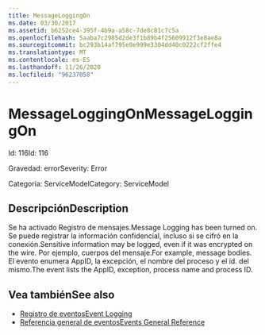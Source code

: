 ```yaml
---
title: MessageLoggingOn
ms.date: 03/30/2017
ms.assetid: b6252ce4-395f-4b9a-a58c-7de8c81c7c5a
ms.openlocfilehash: 5aaba7c2985d2de3f1b89b4f25609912f3e8ae8a
ms.sourcegitcommit: bc293b14af795e0e999e3304dd40c0222cf2ffe4
ms.translationtype: MT
ms.contentlocale: es-ES
ms.lasthandoff: 11/26/2020
ms.locfileid: "96237058"
---
```

# <a name="messageloggingon"></a><span data-ttu-id="dd0ed-102">MessageLoggingOn</span><span class="sxs-lookup"><span data-stu-id="dd0ed-102">MessageLoggingOn</span></span>

<span data-ttu-id="dd0ed-103">Id: 116</span><span class="sxs-lookup"><span data-stu-id="dd0ed-103">Id: 116</span></span>  
  
 <span data-ttu-id="dd0ed-104">Gravedad: error</span><span class="sxs-lookup"><span data-stu-id="dd0ed-104">Severity: Error</span></span>  
  
 <span data-ttu-id="dd0ed-105">Categoría: ServiceModel</span><span class="sxs-lookup"><span data-stu-id="dd0ed-105">Category: ServiceModel</span></span>  
  
## <a name="description"></a><span data-ttu-id="dd0ed-106">Descripción</span><span class="sxs-lookup"><span data-stu-id="dd0ed-106">Description</span></span>  

 <span data-ttu-id="dd0ed-107">Se ha activado Registro de mensajes.</span><span class="sxs-lookup"><span data-stu-id="dd0ed-107">Message Logging has been turned on.</span></span> <span data-ttu-id="dd0ed-108">Se puede registrar la información confidencial, incluso si se cifró en la conexión.</span><span class="sxs-lookup"><span data-stu-id="dd0ed-108">Sensitive information may be logged, even if it was encrypted on the wire.</span></span> <span data-ttu-id="dd0ed-109">Por ejemplo, cuerpos del mensaje.</span><span class="sxs-lookup"><span data-stu-id="dd0ed-109">For example, message bodies.</span></span> <span data-ttu-id="dd0ed-110">El evento enumera AppID, la excepción, el nombre del proceso y el id. del mismo.</span><span class="sxs-lookup"><span data-stu-id="dd0ed-110">The event lists the AppID, exception, process name and process ID.</span></span>  
  
## <a name="see-also"></a><span data-ttu-id="dd0ed-111">Vea también</span><span class="sxs-lookup"><span data-stu-id="dd0ed-111">See also</span></span>

- [<span data-ttu-id="dd0ed-112">Registro de eventos</span><span class="sxs-lookup"><span data-stu-id="dd0ed-112">Event Logging</span></span>](index.md)
- [<span data-ttu-id="dd0ed-113">Referencia general de eventos</span><span class="sxs-lookup"><span data-stu-id="dd0ed-113">Events General Reference</span></span>](events-general-reference.md)
